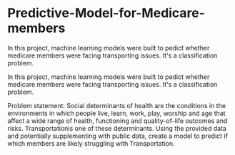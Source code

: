 # Predictive-Model-for-Medicare-members
In this project, machine learning models were built to pedict whether medicare members were facing transporting issues. It's a classification problem.

In this project, machine learning models were built to pedict whether medicare members were facing transporting issues. It's a classification problem.

Problem statement:
Social determinants of health are the conditions in the environments in which people live, learn, work, play, worship and age that affect a wide range of health, functioning and quality-of-life outcomes and risks. Transportationis one of these determinants. Using the provided data and potentially supplementing with public data, create a model to predict if which members are likely struggling with Transportation.


